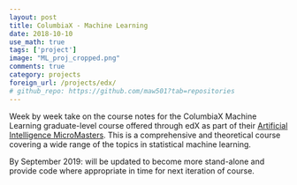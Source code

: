 ```yaml
---
layout: post
title: ColumbiaX - Machine Learning
date: 2018-10-10
use_math: true
tags: ['project']
image: "ML_proj_cropped.png"
comments: true
category: projects
foreign_url: /projects/edx/
# github_repo: https://github.com/maw501?tab=repositories
---
```

Week by week take on the course notes for the ColumbiaX Machine Learning graduate-level course offered through edX as part of their [Artificial Intelligence MicroMasters](https://www.edx.org/micromasters/columbiax-artificial-intelligence). This is a comprehensive and theoretical course covering a wide range of the topics in statistical machine learning.

By September 2019: will be updated to become more stand-alone and provide code where appropriate in time for next iteration of course.

<!--
<hr class="with-margin">

<div class="list-of-contents">
  <h4>Contents</h4>
  <ul></ul>
</div>

<hr class="with-margin">
<h4 class="header" id="intro">Introducing ... </h4>
<hr class="with-margin">

<!--
Use this tag to add external links
foreign_url: https://jaan.io/what-is-variational-autoencoder-vae-tutorial/
-->
